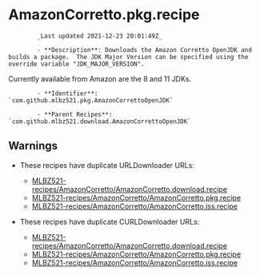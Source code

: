 # AmazonCorretto.pkg.recipe

            _Last updated 2021-12-23 20:01:49Z_

            - **Description**: Downloads the Amazon Corretto OpenJDK and builds a package.  The JDK Major Version can be specified using the override variable "JDK_MAJOR_VERSION".

Currently available from Amazon are the 8 and 11 JDKs.

            - **Identifier**: `com.github.mlbz521.pkg.AmazonCorrettoOpenJDK`

            - **Parent Recipes**: `com.github.mlbz521.download.AmazonCorrettoOpenJDK`


## Warnings

- These recipes have duplicate URLDownloader URLs:
    - [MLBZ521-recipes/AmazonCorretto/AmazonCorretto.download.recipe](/autopkg-dupe-tracker/MLBZ521-recipes/AmazonCorretto/AmazonCorretto.download.recipe)
    - [MLBZ521-recipes/AmazonCorretto/AmazonCorretto.pkg.recipe](/autopkg-dupe-tracker/MLBZ521-recipes/AmazonCorretto/AmazonCorretto.pkg.recipe)
    - [MLBZ521-recipes/AmazonCorretto/AmazonCorretto.jss.recipe](/autopkg-dupe-tracker/MLBZ521-recipes/AmazonCorretto/AmazonCorretto.jss.recipe)

- These recipes have duplicate CURLDownloader URLs:
    - [MLBZ521-recipes/AmazonCorretto/AmazonCorretto.download.recipe](/autopkg-dupe-tracker/MLBZ521-recipes/AmazonCorretto/AmazonCorretto.download.recipe)
    - [MLBZ521-recipes/AmazonCorretto/AmazonCorretto.pkg.recipe](/autopkg-dupe-tracker/MLBZ521-recipes/AmazonCorretto/AmazonCorretto.pkg.recipe)
    - [MLBZ521-recipes/AmazonCorretto/AmazonCorretto.jss.recipe](/autopkg-dupe-tracker/MLBZ521-recipes/AmazonCorretto/AmazonCorretto.jss.recipe)